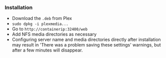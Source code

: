 ### Installation 
  - Download the `.deb` from Plex
  - `sudo dpkg -i plexmedia...`
  - Go to `http://containerip:32400/web`
  - Add NFS media directories as necessary
  - Configuring server name and media directories directly after installation may result in 'There was a problem saving these settings' warnings, but after a few minutes will disappear.
